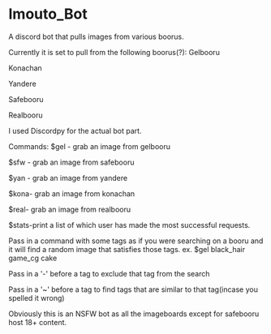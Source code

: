 # Imouto_Bot
A discord bot that pulls images from various boorus.


Currently it is set to pull from the following boorus(?):
Gelbooru

Konachan

Yandere

Safebooru

Realbooru


I used Discordpy for the actual bot part.


Commands:
$gel - grab an image from gelbooru

$sfw - grab an image from safebooru

$yan - grab an image from yandere

$kona- grab an image from konachan

$real- grab an image from realbooru

$stats-print a list of which user has made the most successful requests.

Pass in a command with some tags as if you were searching on a booru and it will find a random image that satisfies those tags.
ex.
$gel black_hair game_cg cake

Pass in a '-' before a tag to exclude that tag from the search

Pass in a '~' before a tag to find tags that are similar to that tag(incase you spelled it wrong)


Obviously this is an NSFW bot as all the imageboards except for safebooru host 18+ content.
